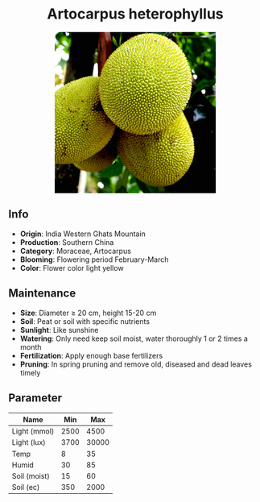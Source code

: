 <h1 align='center'>Artocarpus heterophyllus</h1>
<p align="center">
    <img 
        align='center'
        width='320'
        src="../images/artocarpus heterophyllus.png" 
        alt='Artocarpus heterophyllus' />
</p>

## Info

 - **Origin**: India Western Ghats Mountain
 - **Production**: Southern China
 - **Category**: Moraceae, Artocarpus
 - **Blooming**: Flowering period February-March
 - **Color**: Flower color light yellow

## Maintenance

 - **Size**: Diameter ≥ 20 cm, height 15-20 cm
 - **Soil**: Peat or soil with specific nutrients
 - **Sunlight**: Like sunshine
 - **Watering**: Only need keep soil moist, water thoroughly 1 or 2 times a month
 - **Fertilization**: Apply enough base fertilizers
 - **Pruning**: In spring pruning and remove old, diseased and dead leaves timely

## Parameter

| Name         | Min  | Max   |
|--------------|------|-------|
| Light (mmol) | 2500 | 4500  |
| Light (lux)  | 3700 | 30000 |
| Temp         | 8    | 35    |
| Humid        | 30   | 85    |
| Soil (moist) | 15   | 60    |
| Soil (ec)    | 350  | 2000  |